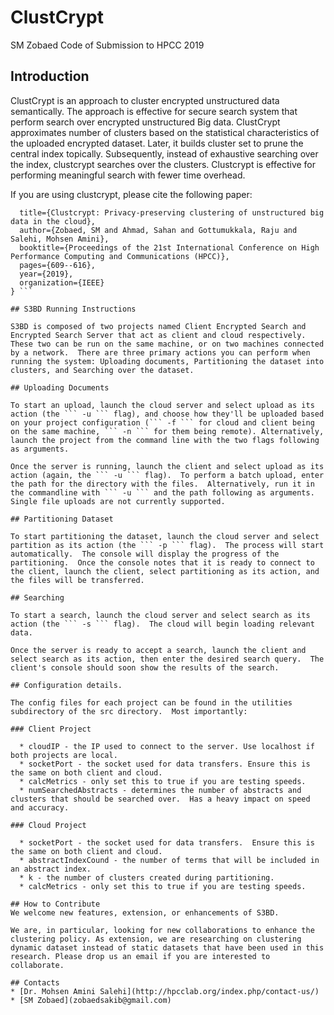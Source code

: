 # ClustCrypt
SM Zobaed Code of Submission to HPCC 2019


## Introduction
ClustCrypt is an approach to cluster encrypted unstructured data semantically. The approach is effective for secure search system that perform search over encrypted unstructured Big data. ClustCrypt approximates number of clusters based on the statistical characteristics of the uploaded encrypted dataset. Later, it builds cluster set to prune the central index topically. Subsequently, instead of exhaustive searching over the index, clustcrypt searches over the clusters. Clustcrypt is effective for performing meaningful search with fewer time overhead. 

If you are using clustcrypt, please cite the following paper:
```@inproceedings{clustcrypt,
  title={Clustcrypt: Privacy-preserving clustering of unstructured big data in the cloud},
  author={Zobaed, SM and Ahmad, Sahan and Gottumukkala, Raju and Salehi, Mohsen Amini},
  booktitle={Proceedings of the 21st International Conference on High Performance Computing and Communications (HPCC)},
  pages={609--616},
  year={2019},
  organization={IEEE}
} ```

## S3BD Running Instructions

S3BD is composed of two projects named Client Encrypted Search and Encrypted Search Server that act as client and cloud respectively.  
These two can be run on the same machine, or on two machines connected by a network.  There are three primary actions you can perform when running the system: Uploading documents, Partitioning the dataset into clusters, and Searching over the dataset.

## Uploading Documents

To start an upload, launch the cloud server and select upload as its action (the ``` -u ``` flag), and choose how they'll be uploaded based on your project configuration (``` -f ``` for cloud and client being on the same machine, ``` -n ``` for them being remote). Alternatively, launch the project from the command line with the two flags following as arguments.

Once the server is running, launch the client and select upload as its action (again, the ``` -u ``` flag).  To perform a batch upload, enter the path for the directory with the files.  Alternatively, run it in the commandline with ``` -u ``` and the path following as arguments.  Single file uploads are not currently supported.

## Partitioning Dataset

To start partitioning the dataset, launch the cloud server and select partition as its action (the ``` -p ``` flag).  The process will start automatically.  The console will display the progress of the partitioning.  Once the console notes that it is ready to connect to the client, launch the client, select partitioning as its action, and the files will be transferred.

## Searching

To start a search, launch the cloud server and select search as its action (the ``` -s ``` flag).  The cloud will begin loading relevant data.

Once the server is ready to accept a search, launch the client and select search as its action, then enter the desired search query.  The client's console should soon show the results of the search.

## Configuration details.

The config files for each project can be found in the utilities subdirectory of the src directory.  Most importantly:

### Client Project

  * cloudIP - the IP used to connect to the server. Use localhost if both projects are local.
  * socketPort - the socket used for data transfers. Ensure this is the same on both client and cloud.
  * calcMetrics - only set this to true if you are testing speeds.
  * numSearchedAbstracts - determines the number of abstracts and clusters that should be searched over.  Has a heavy impact on speed and accuracy.
  
### Cloud Project

  * socketPort - the socket used for data transfers.  Ensure this is the same on both client and cloud.
  * abstractIndexCound - the number of terms that will be included in an abstract index.
  * k - the number of clusters created during partitioning.
  * calcMetrics - only set this to true if you are testing speeds.

## How to Contribute
We welcome new features, extension, or enhancements of S3BD.

We are, in particular, looking for new collaborations to enhance the clustering policy. As extension, we are researching on clustering dynamic dataset instead of static datasets that have been used in this research. Please drop us an email if you are interested to collaborate. 

## Contacts
* [Dr. Mohsen Amini Salehi](http://hpcclab.org/index.php/contact-us/)
* [SM Zobaed](zobaedsakib@gmail.com)
